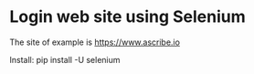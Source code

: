 # Login web site using Selenium
The site of example is https://www.ascribe.io

Install: pip install -U selenium

